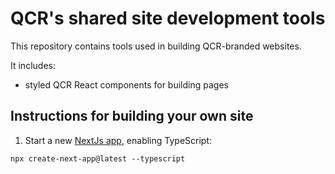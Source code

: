 # QCR's shared site development tools

This repository contains tools used in building QCR-branded websites.

It includes:

- styled QCR React components for building pages

## Instructions for building your own site

1. Start a new [NextJs app](https://nextjs.org/docs/getting-started), enabling TypeScript:

```
npx create-next-app@latest --typescript
```
